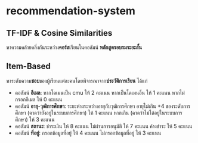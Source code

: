﻿# recommendation-system
## TF-IDF & Cosine Similarities
หาความคล้ายคลึ่งกันระหว่าง**คอร์ส**เรียนในคอลัมน์ **หลักสูตรอบรมระยะสั้น**
## Item-Based
หาระดับความ**ชอบ**ของผู้เรียนแต่ละคนโดยพิจารณาจาก**ประวัติการเรียน** ได้แก่
- คอลัมน์ **อีเมล**: หากโดเมนเป็น cmu ให้ 2 คะแนน หากเป็นโดเมนอื่น ให้ 1 คะแนน หากไม่กรอกอีเมล ให้ 0 คะแนน
- คอลัมน์ **อายุ**-**วุฒิการศึกษา**: ระยะห่างระหว่างอายุกับวุฒิการศึกษา อายุไม่เกิน +4 ของระดับการศึกษา (คาดว่ายังอยู่ในระบบการศึกษา) ให้ 1 คะแนน หากเกิน (คาดว่าไม่ได้อยู่ในระบบการศึกษา) ให้ 3 คะแนน
- คอลัมน์ **สถานะ**: ชำระเงิน ให้ 8 คะแนน ไม่ผ่านการอนุมัติ ให้ 7 คะแนน ค้างชำระ ให้ 5 คะแนน
- คอลัมน์ **ที่อยู่**: กรอกข้อมูลที่อยู่ ให้ 4 คะแนน ไม่กรอกข้อมูลที่อยู่ ให้ 3 คะแนน
